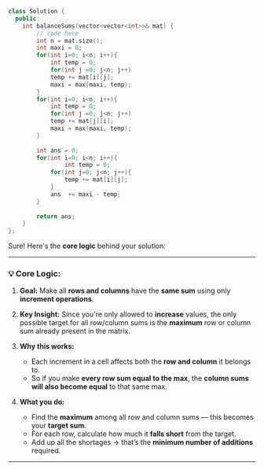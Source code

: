 ```cpp
class Solution {
  public:
    int balanceSums(vector<vector<int>>& mat) {
        // code here 
        int n = mat.size();
        int maxi = 0; 
        for(int i=0; i<n; i++){
            int temp = 0;
            for(int j =0; j<n; j++)
            temp += mat[i][j];
            maxi = max(maxi, temp);
        }
        for(int i=0; i<n; i++){
            int temp = 0;
            for(int j =0; j<n; j++)
            temp += mat[j][i];
            maxi = max(maxi, temp);
        }
        
        int ans = 0;
        for(int i=0; i<n; i++){
                int temp = 0;
            for(int j=0; j<n; j++){
                temp += mat[i][j];
            }
            ans  += maxi - temp;
        }
        
        return ans;
    }
};
```


Sure! Here's the **core logic** behind your solution:

---

### 💡 **Core Logic:**

1. **Goal:**
   Make all **rows and columns** have the **same sum** using only **increment operations**.

2. **Key Insight:**
   Since you're only allowed to **increase** values, the only possible target for all row/column sums is the **maximum** row or column sum already present in the matrix.

3. **Why this works:**

   * Each increment in a cell affects both the **row and column** it belongs to.
   * So if you make **every row sum equal to the max**, the **column sums will also become equal** to that same max.

4. **What you do:**

   * Find the **maximum** among all row and column sums — this becomes your **target sum**.
   * For each row, calculate how much it **falls short** from the target.
   * Add up all the shortages → that’s the **minimum number of additions** required.

---

